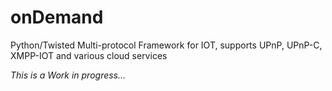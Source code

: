 # onDemand
Python/Twisted Multi-protocol Framework for IOT, supports UPnP, UPnP-C, XMPP-IOT and various cloud services

<i> This is a Work in progress... </i>
